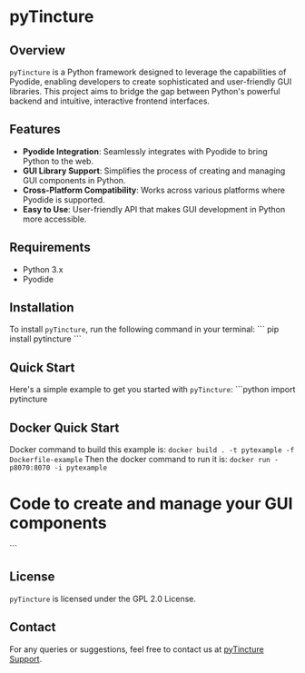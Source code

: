 # pyTincture

## Overview
`pyTincture` is a Python framework designed to leverage the capabilities of Pyodide, enabling developers to create sophisticated and user-friendly GUI libraries. This project aims to bridge the gap between Python's powerful backend and intuitive, interactive frontend interfaces.

## Features
- **Pyodide Integration**: Seamlessly integrates with Pyodide to bring Python to the web.
- **GUI Library Support**: Simplifies the process of creating and managing GUI components in Python.
- **Cross-Platform Compatibility**: Works across various platforms where Pyodide is supported.
- **Easy to Use**: User-friendly API that makes GUI development in Python more accessible.

## Requirements
- Python 3.x
- Pyodide

## Installation
To install `pyTincture`, run the following command in your terminal:
\`\`\`
pip install pytincture
\`\`\`

## Quick Start
Here's a simple example to get you started with `pyTincture`:
\`\`\`python
import pytincture

## Docker Quick Start
Docker command to build this example is:
```docker build . -t pytexample -f Dockerfile-example```
Then the docker command to run it is:
```docker run -p8070:8070 -i pytexample```

# Code to create and manage your GUI components
\`\`\`

## License
`pyTincture` is licensed under the GPL 2.0 License.

## Contact
For any queries or suggestions, feel free to contact us at [pyTincture Support](mailto:support@pytincture.com).

